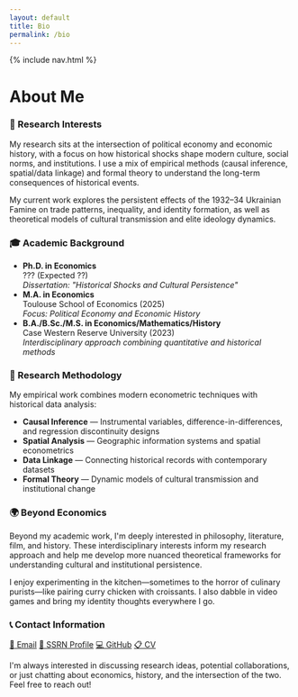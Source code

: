 ```yaml
---
layout: default
title: Bio
permalink: /bio
---
```


{% include nav.html %}

# About Me

<div class="card">
  <h3>🎯 Research Interests</h3>
  <p>
    My research sits at the intersection of political economy and economic history, with a focus on how historical shocks 
    shape modern culture, social norms, and institutions. I use a mix of empirical methods (causal inference, spatial/data linkage) 
    and formal theory to understand the long-term consequences of historical events.
  </p>
  <p>
    My current work explores the persistent effects of the 1932–34 Ukrainian Famine on trade patterns, inequality, and identity formation, 
    as well as theoretical models of cultural transmission and elite ideology dynamics.
  </p>
</div>

<div class="card">
  <h3>🎓 Academic Background</h3>
  <ul class="clean">
    <li>
      <strong>Ph.D. in Economics</strong><br>
      ??? (Expected ??)<br>
      <em>Dissertation: "Historical Shocks and Cultural Persistence"</em>
    </li>
    <li>
      <strong>M.A. in Economics</strong><br>
      Toulouse School of Economics (2025)<br>
      <em>Focus: Political Economy and Economic History</em>
    </li>
    <li>
      <strong>B.A./B.Sc./M.S. in Economics/Mathematics/History</strong><br>
      Case Western Reserve University (2023)<br>
      <em>Interdisciplinary approach combining quantitative and historical methods</em>
    </li>
  </ul>
</div>

<div class="card">
  <h3>🔬 Research Methodology</h3>
  <p>
    My empirical work combines modern econometric techniques with historical data analysis:
  </p>
  <ul class="clean">
    <li><strong>Causal Inference</strong> — Instrumental variables, difference-in-differences, and regression discontinuity designs</li>
    <li><strong>Spatial Analysis</strong> — Geographic information systems and spatial econometrics</li>
    <li><strong>Data Linkage</strong> — Connecting historical records with contemporary datasets</li>
    <li><strong>Formal Theory</strong> — Dynamic models of cultural transmission and institutional change</li>
  </ul>
</div>

<div class="card">
  <h3>🌍 Beyond Economics</h3>
  <p>
    Beyond my academic work, I'm deeply interested in philosophy, literature, film, and history. 
    These interdisciplinary interests inform my research approach and help me develop more nuanced 
    theoretical frameworks for understanding cultural and institutional persistence.
  </p>
  <p>
    I enjoy experimenting in the kitchen—sometimes to the horror of culinary purists—like pairing 
    curry chicken with croissants. I also dabble in video games and bring my identity thoughts everywhere I go.
  </p>
</div>

<div class="card">
  <h3>📞 Contact Information</h3>
  <div class="contact-links">
    <a href="mailto:luoyifei426@gmail.com">📧 Email</a>
    <a href="https://ssrn.com/author=6801941">📄 SSRN Profile</a>
    <a href="https://github.com/yifeiluo">💻 GitHub</a>
    <a href="/cv">📋 CV</a>
  </div>
  <p class="small">
    I'm always interested in discussing research ideas, potential collaborations, or just chatting about 
    economics, history, and the intersection of the two. Feel free to reach out!
  </p>
</div>

